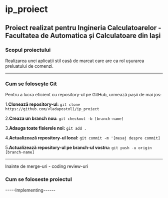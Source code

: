 # ip_proiect

Proiect realizat pentru Ingineria Calculatoarelor - Facultatea de Automatica și Calculatoare din Iași
-------------------------------------------------------------

### Scopul proiectului
Realizarea unei aplicații stil casă de marcat care are ca rol ușurarea preluatului de comenzi.

-------------------------------------------------------------

### Cum se folosește Git

Pentru a lucra eficient cu repository-ul pe GitHub, urmează pașii de mai jos:

1.**Clonează repository-ul:**
    ```
    git clone https://github.com/vladapostol1/ip_proiect
    ```

2.**Creaza un branch nou:**
    ```
    git checkout -b [branch-name]
    ```
    
3.**Adauga toate fisierele noi:**
    ```
     git add .
    ```

4.**Actualizează repository-ul local:**
    ```
    git commit -m '[mesaj despre commit]
    ```

5.**Actualizează repository-ul pe branch-ul vostru:**
    ```
    git push -u origin [branch-name]
    ```
    
-------------------------------------------------------------
Inainte de merge-uri - coding review-uri

### Cum se foloseste proiectul

-----Implementing------
